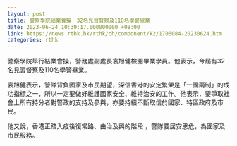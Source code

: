 ```yaml
---
layout: post
title: 警察學院結業會操　32名見習督察及110名學警畢業
date: 2023-06-24 10:39:17.000000000 +08:00
link: https://news.rthk.hk/rthk/ch/component/k2/1706084-20230624.htm
categories: rthk
---
```


警察學院舉行結業會操，警務處副處長袁旭健檢閱畢業學員。他表示，今屆有32名見習督察及110名學警畢業。

袁旭健表示，警隊背負國家及市民期望，深信香港的安定繁榮是「一國兩制」的成功指標之一，所以一定要做好維護國家安全、維持治安的工作。他表示，要爭取社會上所有持分者對警政的支持及參與，亦要持續不斷取信於國家、特區政府及市民。

他又說，香港正踏入疫後復常路、由治及興的階段 ，警隊要居安思危，為國家及市民服務。
